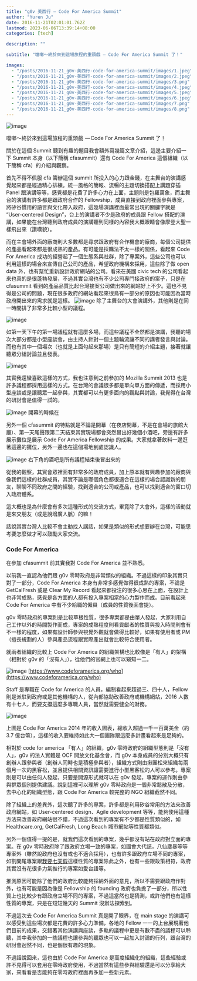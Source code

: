 ```yaml
---
title: "g0v 美西行 — Code For America Summit"
author: "Yuren Ju"
date: 2016-11-21T02:01:01.762Z
lastmod: 2023-06-06T13:39:14+08:00
categories: [tech]

description: ""

subtitle: "噹啷～終於來到這場旅程的重頭戲 — Code For America Summit 了！"

images:
  - "/posts/2016-11-21_g0v-美西行-code-for-america-summit/images/1.jpeg"
  - "/posts/2016-11-21_g0v-美西行-code-for-america-summit/images/2.jpeg"
  - "/posts/2016-11-21_g0v-美西行-code-for-america-summit/images/3.png"
  - "/posts/2016-11-21_g0v-美西行-code-for-america-summit/images/4.jpeg"
  - "/posts/2016-11-21_g0v-美西行-code-for-america-summit/images/5.jpeg"
  - "/posts/2016-11-21_g0v-美西行-code-for-america-summit/images/6.jpeg"
  - "/posts/2016-11-21_g0v-美西行-code-for-america-summit/images/7.png"
  - "/posts/2016-11-21_g0v-美西行-code-for-america-summit/images/8.png"
---
```


![image](/posts/2016-11-21_g0v-美西行-code-for-america-summit/images/1.jpeg#layoutTextWidth)

噹啷～終於來到這場旅程的重頭戲  — Code For America Summit 了！

關於在這個 Summit 聽到有趣的題目我會額外寫幾篇文章介紹，這邊主要介紹一下 Summit 本身（以下簡稱 cfasummit）還有 Code For America 這個組織（以下簡稱 cfa）的介紹與觀察。

首先不得不佩服 cfa 籌辦這個 summit 所投入的心力跟金錢，在主舞台的演講感覺起來都是經過精心排練。統一風格的簡報、流暢的主題切換搭配上講題穿插 Panel 跟演講等等，感覺都是花費了許多心力在上面，主題則是包羅萬象，而主舞台的演講有許多都是跟政府合作的 Fellowship，成員直接到政府裡面參與專案，將矽谷慣用的語言與文化帶入政府，這幾場演講裡面最常出現的關鍵字就是 “User-centered Design”，台上的演講者不少是政府的成員跟 Fellow 搭配的演講，如果能在台灣聽到政府成員的演講聽到同樣的內容我大概眼睛會像摩登大聖一樣飛出來（讚嘆貌）。

而在主會場外面的廠商則大多數都是尋求跟政府有合作機會的廠商，每個公司提供的產品看起來都是很成熟的產品。有可能是採購法不太一樣的關係，看起來 Code For America 成功的經營起了一個生態系與社群，除了專案外，這些公司也可以利用這樣的場合來宣傳自己公司的產品，希望政府機構來採用，這些除了做 open data 外，也有幫忙重新設計政府網站的公司。看來在美國 civic tech 的公司看起來也真的是很蓬勃發展，不過其實台灣也有不少公司專門接政府的案子，只是在 cfasummit 看到的產品品質比起台灣接案公司做出來的網站好上不少。這也不見得是公司的問題，現在很多政府的網站看起來很鳥有一部分的原因也可能因為當時政府開出來的需求就是這樣。
![image](/posts/2016-11-21_g0v-美西行-code-for-america-summit/images/2.jpeg#layoutTextWidth)
除了主舞台的大會演講外，其他則是在同一時間排了非常多比較小型的議程。

![image](/posts/2016-11-21_g0v-美西行-code-for-america-summit/images/3.png#layoutTextWidth)

如第一天下午的第一場議程就有這麼多場，而這些議程不全然都是演講，我聽的場次大部分都是小型座談會，由主持人針對一個主題輪流讓不同的講者發言與討論。而也有其中一個場次（也就是上面勾起來那場）是只有簡短的介紹主題，接著就讓聽眾分組討論並且發表。

![image](/posts/2016-11-21_g0v-美西行-code-for-america-summit/images/4.jpeg#layoutTextWidth)

其實我還蠻喜歡這樣的方式，我也注意到之前參加的 Mozilla Summit 2013 也是許多議程都採用這樣的方式。在台灣的會議很多都是單向單方面的傳遞，而採用小型座談或是讓聽眾一起參與，其實都可以有更多面向的觀點與討論，我覺得在台灣的研討會是值得一試的。

![image](/posts/2016-11-21_g0v-美西行-code-for-america-summit/images/5.jpeg#layoutTextWidth)
開幕的時候在

另外一個 cfasummit 的特點就是不論是開幕（在夜店開幕，不是在會場的旅館大廳）、第一天尾聲跟第二天結束其實現場都會突然冒出好幾個小酒吧，旁邊有許多展示攤位是展示 Code For America Fellowship 的成果。大家就拿著飲料一邊逛著這邊的攤位，另外一邊也在這個場地到處認識人。

![image](/posts/2016-11-21_g0v-美西行-code-for-america-summit/images/6.jpeg#layoutTextWidth)
右下角的酒吧是所有議程結束後冒出來的

從我的觀察，其實會眾裡面有非常多的政府成員，加上原本就有興趣參加的廠商與像我們這樣的社群成員，其實不論是哪個角色都很適合在這樣的場合認識新的朋友，聊聊不同政府之間的經驗，找到適合的公司或產品，也可以找到適合的窗口切入政府體系。

這大概也是為什麼會有多次這種形式的交流方式，畢竟除了大會外，這樣的活動就是來交朋友（或是說增廣人脈）的嘛！

話說其實台灣人比較不會主動找人講話，如果是類似的形式想要辦在台灣，可能思考要怎麼做才可以鼓勵大家交流。

### Code For America

在參加 cfasummit 前其實我對 Code For America 並不熟悉。

以前我一直認為他們跟 g0v 零時政府是非常類似的組織。不過這樣的印象其實只對了一部分，Code For America 本身有非常多感覺做得很成熟的專案，不論是 GetCalFresh 或是 Clear My Record 看起來都投注的很多心思在上面，在設計上也非常成熟，感覺是各方面的人都有投入專案相當的心力製作而成。目前看起來 Code For America 中有不少給職的僱員（成員的性質後面會提）。

g0v 零時政府的專案則是比較草根性質，很多專案都是由單人發起，大家利用自己工作以外的時間製作而成，專案的成熟程度則看貢獻者的性質與投入時間則會有不一樣的程度，如果有設計師參與視覺外觀就會做得比較好，如果有使用者或 PM （擅長規劃的人）參與產品流程跟實際產出就會比較符合使用者。

就兩者組織的比較上 Code For America 的組織架構也比較像是「有人」的架構（相對於 g0v 的「沒有人」），從他們的官網上也可以窺知一二。

![image](/posts/2016-11-21_g0v-美西行-code-for-america-summit/images/7.png#layoutTextWidth)
[https://www.codeforamerica.org/who](https://www.codeforamerica.org/who)

Staff 是專職在 Code for America 的人員，編制看起來超過三、四十人，Fellow 則是派駐到政府或是其他機構的人，從內部協助改善政府或機構網站，2016 人數有十七人，而要支撐這麼多專職人員，當然就需要健全的財務。

![image](/posts/2016-11-21_g0v-美西行-code-for-america-summit/images/8.png#layoutTextWidth)

上圖是 Code For America 2014 年的收入圖表，總收入超過一千一百萬美金（約 3.7 億台幣），這樣的收入要維持如此大一個團隊跟這麼多計畫看起來是足夠的。

相對於 code for america 「有人」的組織，g0v 零時政府的組織型態則是「沒有人」，g0v 的法人實體是 OCF 開放文化基金會，而 g0v 本身成員的分別大概只有創辦人跟參與者（創辦人同時也是積極參與者），組織方式則由揪團松來組織每兩個月一次的黑客松，並且提供相關資訊讓需要進行小型黑客松的人可以參考。專案則是可以由任何人發起，只要是開源形式就可以在 g0v 發起，專案的運作則由參與群眾個別提供建議。說到這裡可以理解 g0v 零時政府是一個非常鬆散及分散，去中心化的組織型態，跟 Code For America 較完整的 NGO 組織截然不同。

除了組織上的差異外，這次聽了許多的專案，許多都是利用矽谷常用的方法來改善政府網站，如 User-centered design、Agile development 等等，能夠使用這種方法來改善政府網站很不錯，不過這次看到的專案有不少都是性質類似的，如 Healthcare.org, GetCalFresh, Long Beach 城市網站等性質都類似。

另外一個值得一提的是，就我們這次看到的專案，幾乎都沒有站在政府對立面的專案。在 g0v 零時政府除了跟政府立場一致的專案，如國會大代誌，八仙塵暴等等專案外（雖然說政府也沒有或也不適合採用），也有許多跟政府立場不同的專案，如割闌尾專案跟[我要七天假](https://7holidays.github.io/)這樣性質的專案除此之外，也有一些跟政策相符，政府其實沒有花很多力氣推行的專案如愛台語等。

推測原因可能除了他們的政府比較能夠採納外面的意見，所以不需要跟政府作對外，也有可能是因為像是 Fellowship 的 founding 政府也負擔了一部分，所以性質上也比較少有跟政府立場不同的專案，不過這當然也是猜測，或許他們也有這樣性質的專案，只是在短短幾天的 Summit 沒辦法探索到。

不過這次去 Code For America Summit 真是開了眼界，在 main stage 的演講可以感受到這些場次都是花費的許多心力準備，各地的 Fellow 一一的上台展現著他們目前的成果，交錯著其他演講與座談，多軌的議程中更是有數不盡的議程可以聆聽，其中我參加的一些議程也讓參與的聽眾也可以一起加入討論的行列，跟台灣的研討會迥然不同，也是個很有趣的現象。

不過話說回來，這也由於 Code For America 是高度組織化的組織，這些經驗或許不見得可以套用在零時政府使用，不過當然有這些參與經驗還是可以分享給大家，來看看是否能夠在零時政府裡面再多加一些新元素。
